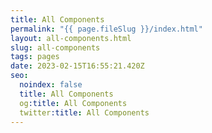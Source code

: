 ```yaml
---
title: All Components
permalink: "{{ page.fileSlug }}/index.html"
layout: all-components.html
slug: all-components
tags: pages
date: 2023-02-15T16:55:21.420Z
seo:
  noindex: false
  title: All Components
  og:title: All Components
  twitter:title: All Components
---
```

